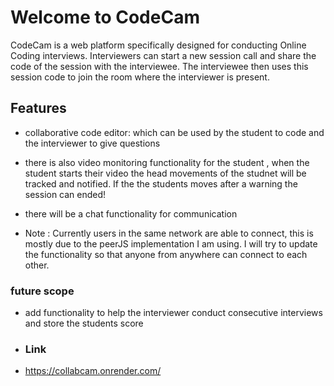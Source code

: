 # Welcome to CodeCam

CodeCam is a web platform specifically designed for conducting Online Coding interviews. Interviewers can start a new session call and share the code of the session with the interviewee. The interviewee then uses this session code to join the room where the interviewer is present.

## Features

- collaborative code editor:  which can be used by the student to code and the interviewer to give questions 

- there is also video monitoring functionality for the student , when the student starts their video the head movements of the studnet will be tracked and notified. If the the students moves after a warning the session can ended!

- there will be a chat functionality for communication

- Note : Currently users in the same network are able to connect, this is mostly due to the peerJS implementation I am using. I will try to update the functionality so that anyone from anywhere can connect to each other.

### future scope

- add functionality to help the interviewer conduct consecutive interviews and store the students score

- ### Link
- https://collabcam.onrender.com/
